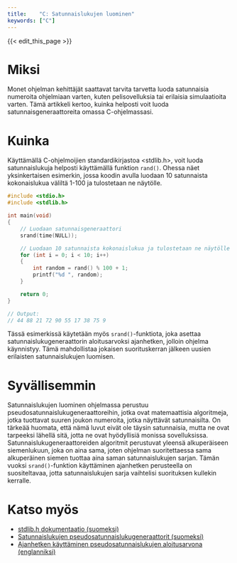 ```yaml
---
title:    "C: Satunnaislukujen luominen"
keywords: ["C"]
---
```


{{< edit_this_page >}}

# Miksi
Monet ohjelman kehittäjät saattavat tarvita tarvetta luoda satunnaisia numeroita ohjelmiaan varten, kuten pelisovelluksia tai erilaisia simulaatioita varten. Tämä artikkeli kertoo, kuinka helposti voit luoda satunnaisgeneraattoreita omassa C-ohjelmassasi.

# Kuinka
Käyttämällä C-ohjelmoijien standardikirjastoa <stdlib.h>, voit luoda satunnaislukuja helposti käyttämällä funktion ```rand()```. Ohessa näet yksinkertaisen esimerkin, jossa koodin avulla luodaan 10 satunnaista kokonaislukua väliltä 1-100 ja tulostetaan ne näytölle.

```C
#include <stdio.h>
#include <stdlib.h>

int main(void)
{
    // Luodaan satunnaisgeneraattori
    srand(time(NULL));

    // Luodaan 10 satunnaista kokonaislukua ja tulostetaan ne näytölle
    for (int i = 0; i < 10; i++)
    {
        int random = rand() % 100 + 1;
        printf("%d ", random);
    }

    return 0;
}

// Output:
// 44 88 21 72 90 55 17 38 75 9
```

Tässä esimerkissä käytetään myös ```srand()```-funktiota, joka asettaa satunnaislukugeneraattorin aloitusarvoksi ajanhetken, jolloin ohjelma käynnistyy. Tämä mahdollistaa jokaisen suorituskerran jälkeen uusien erilaisten satunnaislukujen luomisen.

# Syvällisemmin
Satunnaislukujen luominen ohjelmassa perustuu pseudosatunnaislukugeneraattoreihin, jotka ovat matemaattisia algoritmeja, jotka tuottavat suuren joukon numeroita, jotka näyttävät satunnaisilta. On tärkeää huomata, että nämä luvut eivät ole täysin satunnaisia, mutta ne ovat tarpeeksi lähellä sitä, jotta ne ovat hyödyllisiä monissa sovelluksissa. Satunnaislukugeneraattoreiden algoritmit perustuvat yleensä alkuperäiseen siemenlukuun, joka on aina sama, joten ohjelman suoritettaessa sama alkuperäinen siemen tuottaa aina saman satunnaislukujen sarjan. Tämän vuoksi ```srand()```-funktion käyttäminen ajanhetken perusteella on suositeltavaa, jotta satunnaislukujen sarja vaihtelisi suorituksen kullekin kerralle.

# Katso myös
- [stdlib.h dokumentaatio (suomeksi)](https://cplusplus.com/reference/cstdlib/)
- [Satunnaislukujen pseudosatunnaislukugeneraattorit (suomeksi)](https://fi.wikipedia.org/wiki/Pseudosatunnaislukugeneraattori)
- [Ajanhetken käyttäminen pseudosatunnaislukujen aloitusarvona (englanniksi)](https://www.geeksforgeeks.org/rand-and-srand-in-ccpp/)